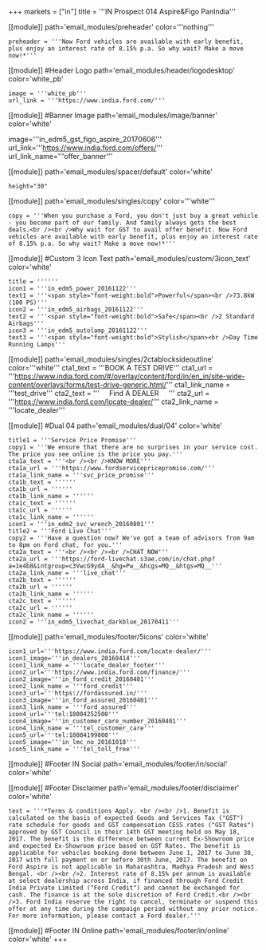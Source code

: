 
+++
markets = ["in"]
title = '''IN Prospect 014 Aspire&Figo PanIndia'''

[[module]]
path='email_modules/preheader'
color='''nothing'''

	preheader = '''Now Ford vehicles are available with early benefit, plus enjoy an interest rate of 8.15% p.a. So why wait? Make a move now!*'''

[[module]] #Header Logo
path='email_modules/header/logodesktop'
color='white_pb'

	image = '''white_pb'''
	url_link = '''https://www.india.ford.com/'''

[[module]] #Banner Image
path='email_modules/image/banner'
color='white'

image='''in_edm5_gst_figo_aspire_20170606'''
	url_link='''https://www.india.ford.com/offers/'''
	url_link_name='''offer_banner'''

[[module]]
path='email_modules/spacer/default'
color='white'

	height="30"

[[module]]
path='email_modules/singles/copy'
color='''white'''

	copy = '''When you purchase a Ford, you don't just buy a great vehicle - you become part of our family. And family always gets the best deals.<br /><br />Why wait for GST to avail offer benefit. Now Ford vehicles are available with early benefit, plus enjoy an interest rate of 8.15% p.a. So why wait? Make a move now!*'''

[[module]] #Custom 3 Icon Text
path='email_modules/custom/3icon_text'
color='white'

	title = ''''''
	icon1 = '''in_edm5_power_20161122'''
	text1 = '''<span style="font-weight:bold">Powerful</span><br />73.8kW (100 PS)'''
	icon2 = '''in_edm5_airbags_20161122'''
	text2 = '''<span style="font-weight:bold">Safe</span><br />2 Standard Airbags'''
	icon3 = '''in_edm5_autolamp_20161122'''
	text3 = '''<span style="font-weight:bold">Stylish</span><br />Day Time Running Lamps'''

[[module]]
path='email_modules/singles/2ctablocksideoutline'
color='''white'''
	cta1_text = '''BOOK A TEST DRIVE'''
	cta1_url = '''https://www.india.ford.com/#/overlay/content/ford/in/en_in/site-wide-content/overlays/forms/test-drive-generic.html/'''
	cta1_link_name = '''test_drive'''
		cta2_text = '''&nbsp;&nbsp;&nbsp;&nbsp;&nbsp;Find A DEALER&nbsp;&nbsp;&nbsp;&nbsp;&nbsp;'''
	cta2_url = '''https://www.india.ford.com/locate-dealer/'''
	cta2_link_name = '''locate_dealer'''

[[module]] #Dual 04
path='email_modules/dual/04'
color='white'

	title1 = '''Service Price Promise'''
	copy1 = '''We ensure that there are no surprises in your service cost. The price you see online is the price you pay.'''
	cta1a_text = '''<br /><br />KNOW MORE'''
	cta1a_url = '''https://www.fordservicepricepromise.com/'''
	cta1a_link_name = '''svc_price_promise'''
	cta1b_text = ''''''
	cta1b_url = ''''''
	cta1b_link_name = ''''''
	cta1c_text = ''''''
	cta1c_url = ''''''
	cta1c_link_name = ''''''
	icon1 = '''in_edm2_svc_wrench_20160801'''
	title2 = '''Ford Live Chat'''
	copy2 = '''Have a question now? We've got a team of advisors from 9am to 8pm on Ford chat, for you.'''
	cta2a_text = '''<br /><br /><br />CHAT NOW'''
	cta2a_url = '''https://ford-livechat.s3ae.com/in/chat.php?a=1e4b8&intgroup=c3VwcG9ydA__&hg=Pw__&hcgs=MQ__&htgs=MQ__'''
	cta2a_link_name = '''live_chat'''
	cta2b_text = ''''''
	cta2b_url = ''''''
	cta2b_link_name = ''''''
	cta2c_text = ''''''
	cta2c_url = ''''''
	cta2c_link_name = ''''''
	icon2 = '''in_edm5_livechat_darkblue_20170411'''

[[module]]
path='email_modules/footer/5icons'
color='white'

	icon1_url='''https://www.india.ford.com/locate-dealer/'''
	icon1_image='''in_dealers_20160414'''
	icon1_link_name = '''locate_dealer_footer'''
	icon2_url='''https://www.india.ford.com/finance/'''
	icon2_image='''in_ford_credit_20160401'''
	icon2_link_name = '''ford_credit'''
	icon3_url='''https://fordassured.in/'''
	icon3_image='''in_ford_assured_20160401'''
	icon3_link_name = '''ford_assured'''
	icon4_url='''tel:18004252500'''
	icon4_image='''in_customer_care_number_20160401'''
	icon4_link_name = '''tel_customer_care'''
	icon5_url='''tel:18004199000'''
	icon5_image='''in_lmc_no_20161018'''
	icon5_link_name = '''tel_toll_free'''

[[module]] #Footer IN Social
path='email_modules/footer/in/social'
color='white'

[[module]] #Footer Disclaimer
path='email_modules/footer/disclaimer'
color='white'

	text = '''*Terms & conditions Apply. <br /><br />1. Benefit is calculated on the basis of expected Goods and Services Tax ("GST") rate schedule for goods and GST compensation CESS rates ("GST Rates") approved by GST Council in their 14th GST meeting held on May 18, 2017. The benefit is the difference between current Ex-Showroom price and expected Ex-Showroom price based on GST Rates. The benefit is applicable for vehicles booking done between June 1, 2017 to June 30, 2017 with full payment on or before 30th June, 2017. The benefit on Ford Aspire is not applicable in Maharashtra, Madhya Pradesh and West Bengal. <br /><br />2. Interest rate of 8.15% per annum is available at select dealership across India, if financed through Ford Credit India Private Limited ("Ford Credit") and cannot be exchanged for cash. The finance is at the sole discretion of Ford Credit.<br /><br />3. Ford India reserve the right to cancel, terminate or suspend this offer at any time during the campaign period without any prior notice. For more information, please contact a Ford dealer.'''



[[module]] #Footer IN Online
path='email_modules/footer/in/online'
color='white'
+++